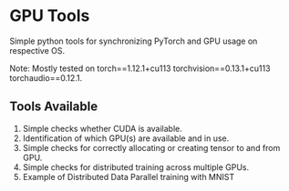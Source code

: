 # GPU Tools

Simple python tools for synchronizing PyTorch and GPU usage on respective OS.

Note: Mostly tested on torch==1.12.1+cu113 torchvision==0.13.1+cu113 torchaudio==0.12.1.

## Tools Available

1. Simple checks whether CUDA is available.
2. Identification of which GPU(s) are available and in use.
3. Simple checks for correctly allocating or creating tensor to and from GPU.
4. Simple checks for distributed training across multiple GPUs.
5. Example of Distributed Data Parallel training with MNIST
